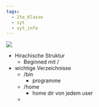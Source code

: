 ```yaml
---
tags:
  - 2te_Klasse
  - syt
  - syt_info
---
```

![](Pasted%20image%2020240227094254.png.excalidraw.svg)

- Hirachische Struktur
	- Beginned mit / 
- wichtige Verzeichnisse
	- /bin 
		- programme
	- /home
		- home dir von jedem user
	- 